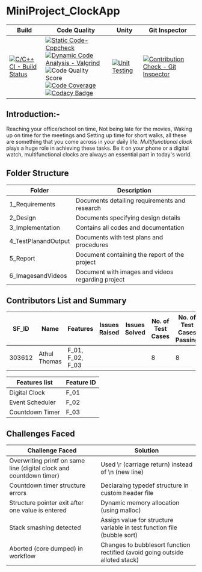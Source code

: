 # MiniProject_ClockApp

Build | Code Quality | Unity | Git Inspector|
|---------|------------|-----------|----------------|
|[![C/C++ CI - Build Status](https://github.com/thomasathul/STEPin_MiniProject/actions/workflows/c-cpp.yml/badge.svg)](https://github.com/thomasathul/STEPin_MiniProject/actions/workflows/c-cpp.yml)         |[![Static Code- Cppcheck](https://github.com/thomasathul/STEPin_MiniProject/actions/workflows/cppcheck.yml/badge.svg)](https://github.com/thomasathul/STEPin_MiniProject/actions/workflows/cppcheck.yml)   [![Dynamic Code Analysis - Valgrind](https://github.com/thomasathul/STEPin_MiniProject/actions/workflows/valgrind.yml/badge.svg)](https://github.com/thomasathul/STEPin_MiniProject/actions/workflows/valgrind.yml) <br /> ![Code Quality Score](https://www.code-inspector.com/project/24710/score/svg)  [![Code Coverage](https://github.com/thomasathul/STEPin_MiniProject/actions/workflows/coverage.yml/badge.svg)](https://github.com/thomasathul/STEPin_MiniProject/actions/workflows/coverage.yml)   [![Codacy Badge](https://app.codacy.com/project/badge/Grade/03f90b4decf241dfa7fa763571153df1)](https://www.codacy.com/gh/thomasathul/STEPin_MiniProject/dashboard?utm_source=github.com&amp;utm_medium=referral&amp;utm_content=thomasathul/STEPin_MiniProject&amp;utm_campaign=Badge_Grade)    | [![Unit Testing](https://github.com/thomasathul/STEPin_MiniProject/actions/workflows/unity.yml/badge.svg)](https://github.com/thomasathul/STEPin_MiniProject/actions/workflows/unity.yml)          |[![Contribution Check - Git Inspector](https://github.com/thomasathul/STEPin_MiniProject/actions/workflows/gitinspector.yml/badge.svg)](https://github.com/thomasathul/STEPin_MiniProject/actions/workflows/gitinspector.yml)        |

## Introduction:-

  Reaching your office/school on time, Not being late for the movies, Waking up on time for the meetings and Setting up time for short walks, all these are something that you come across in your daily life. *Multifunctional clock* plays a huge role in achieving these tasks. Be it on your phone or a digital watch, multifunctional clocks are always an essential part in today's world.

## Folder Structure

Folder                      | Description
----------------------------| -----------------------------------------
1_Requirements              | Documents detailing requirements and research
2_Design                    | Documents specifying design details
3_Implementation            | Contains all codes and documentation
4_TestPlanandOutput         | Documents with test plans and procedures
5_Report                    | Document containing the report of the project
6_ImagesandVideos           | Document with images and videos regarding project

## Contributors List and Summary
| SF_ID | Name | Features |Issues Raised | Issues Solved | No. of Test Cases | No. of Test Cases Passing |
|-----|-----|----|------|-----|-----|-----|
| 303612 | Athul Thomas |F_01, F_02, F_03  |   |  | 8 | 8 |

|Features list|  Feature ID|
|-------------|----------|
|Digital Clock|  F_01|
|Event Scheduler| F_02|
|Countdown Timer| F_03|
## Challenges Faced 
| Challenge Faced | Solution |
|-----------------|--------------------|
| Overwriting printf on same line (digital clock and countdown timer) | Used \r (carriage return) instead of \n (new line) |
| Countdown timer structure errors | Declaraing typedef structure in custom header file |
| Structure pointer exit after one value is entered | Dynamic memory allocation (using malloc) |
| Stack smashing detected  | Assign value for structure variable in test function file  (bubble sort)                     |
| Aborted (core dumped) in workflow |  Changes to bubblesort function rectified (avoid going outside alloted stack)                                                  |
